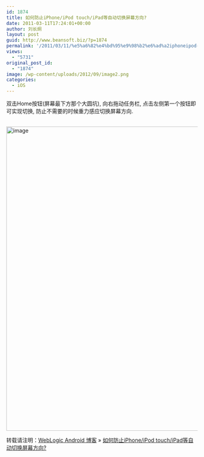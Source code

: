 ```yaml
---
id: 1874
title: 如何防止iPhone/iPod touch/iPad等自动切换屏幕方向?
date: 2011-03-11T17:24:01+00:00
author: 刘长炯
layout: post
guid: http://www.beansoft.biz/?p=1874
permalink: '/2011/03/11/%e5%a6%82%e4%bd%95%e9%98%b2%e6%ad%a2iphoneipod-touch%e7%ad%89%e8%87%aa%e5%8a%a8%e5%88%87%e6%8d%a2%e5%b1%8f%e5%b9%95%e6%96%b9%e5%90%91/'
views:
  - "5731"
original_post_id:
  - "1874"
image: /wp-content/uploads/2012/09/image2.png
categories:
  - iOS
---
```

双击Home按钮(屏幕最下方那个大圆坑), 向右拖动任务栏, 点击左侧第一个按钮即可实现切换, 防止不需要的时候重力感应切换屏幕方向.

&#160;<img title="image" style="border-right:0;border-top:0;display:inline;border-left:0;border-bottom:0;" height="800" alt="image" src="http://www.beansoft.biz/wp-content/uploads/2011/11/image.png" width="533" border="0" />

转载请注明：[WebLogic Android 博客](http://www.beansoft.biz) &raquo; [如何防止iPhone/iPod touch/iPad等自动切换屏幕方向?](http://www.beansoft.biz/2011/03/11/%e5%a6%82%e4%bd%95%e9%98%b2%e6%ad%a2iphoneipod-touch%e7%ad%89%e8%87%aa%e5%8a%a8%e5%88%87%e6%8d%a2%e5%b1%8f%e5%b9%95%e6%96%b9%e5%90%91/)
